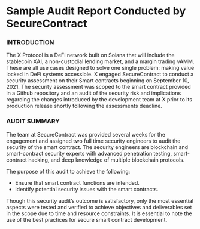 # Sample Audit Report Conducted by SecureContract

### INTRODUCTION
The X Protocol is a DeFi network built on Solana that will include the stablecoin XAI, a non-custodial lending market, and a margin trading vAMM. These are all use cases designed to solve one single problem: making value locked in DeFi systems accessible.
X engaged SecureContract to conduct a security assessment on their Smart contracts beginning on September 10, 2021. The security assessment was scoped to the smart contract provided in a Github repository and an audit of the security risk and implications regarding the changes introduced by the development team at X prior to its production release shortly following the assessments deadline.

### AUDIT SUMMARY
The team at SecureContract was provided several weeks for the engagement and assigned two full time security engineers to audit the security of the smart contract. The security engineers are blockchain and smart-contract security experts with advanced penetration testing, smart-contract hacking, and deep knowledge of multiple blockchain protocols.

The purpose of this audit to achieve the following:

- Ensure that smart contract functions are intended.
- Identify potential security issues with the smart contracts.

Though this security audit’s outcome is satisfactory, only the most essential aspects were tested and verified to achieve objectives and deliverables set in the scope due to time and resource constraints. 
It is essential to note the use of the best practices for secure smart contract development.
